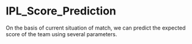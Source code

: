 # IPL_Score_Prediction
On the basis of current situation of match, we can predict the expected score of the team using several parameters.
